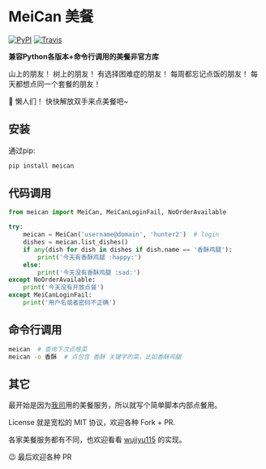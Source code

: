 # MeiCan 美餐
[![PyPI](https://img.shields.io/pypi/v/meican.svg)](https://pypi.python.org/pypi/meican)
[![Travis](https://img.shields.io/travis/hui-z/meican.svg)](https://travis-ci.org/hui-z/meican)

**兼容Python各版本+命令行调用的美餐非官方库**

山上的朋友！
树上的朋友！
有选择困难症的朋友！
每周都忘记点饭的朋友！
每天都想点同一个套餐的朋友！

:ghost: 懒人们！
快快解放双手来点美餐吧~


## 安装

通过pip:

```bash
pip install meican
```

## 代码调用

```python
from meican import MeiCan, MeiCanLoginFail, NoOrderAvailable

try:
    meican = MeiCan('username@domain', 'hunter2')  # login
    dishes = meican.list_dishes()
    if any(dish for dish in dishes if dish.name == '香酥鸡腿'):
        print('今天有香酥鸡腿 :happy:')
    else:
        print('今天没有香酥鸡腿 :sad:')
except NoOrderAvailable:
    print('今天没有开放点餐')
except MeiCanLoginFail:
    print('用户名或者密码不正确')
```


## 命令行调用

```bash
meican  # 查询下次点啥菜
meican -o 香酥  # 点包含 香酥 关键字的菜，比如香酥鸡腿
```


## 其它

最开始是因为[我司](http://www.kezaihui.com/#!/join)用的美餐服务，所以就写个简单脚本内部点餐用。

License 就是宽松的 MIT 协议，欢迎各种 Fork + PR.

各家美餐服务都有不同，也欢迎看看 [wujiyu115](https://github.com/wujiyu115/meican) 的实现。

:wink: 最后欢迎各种 PR
